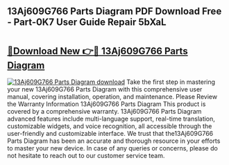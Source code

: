 ## 13Aj609G766 Parts Diagram PDF Download Free - Part-0K7 User Guide Repair 5bXaL

# <h2><a href="http://dfkyqh.blite.top/?on=13Aj609G766+Parts+Diagram">🔗Download New 👉🔴 13Aj609G766 Parts Diagram</a></h2>

[![13Aj609G766 Parts Diagram download](https://i.imgur.com/lujVjoI.png)](http://dfkyqh.blite.top/?on=13Aj609G766+Parts+Diagram)
Take the first step in mastering your new 13Aj609G766 Parts Diagram with this comprehensive user manual, covering installation, operation, and maintenance. Please Review the Warranty Information 13Aj609G766 Parts Diagram This product is covered by a comprehensive warranty. 13Aj609G766 Parts Diagram advanced features include multi-language support, real-time translation, customizable widgets, and voice recognition, all accessible through the user-friendly and customizable interface. We trust that the13Aj609G766 Parts Diagram has been an accurate and thorough resource in your efforts to master your new device. In case of any queries or concerns, please do not hesitate to reach out to our customer service team.
